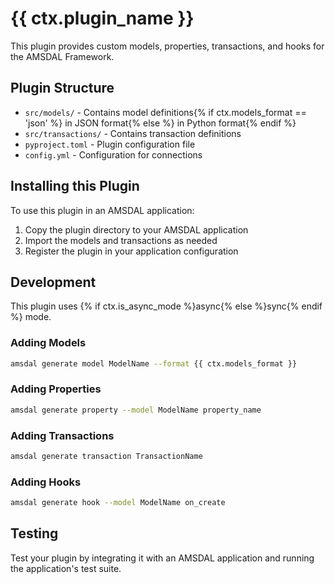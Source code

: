 # {{ ctx.plugin_name }}

This plugin provides custom models, properties, transactions, and hooks for the AMSDAL Framework.

## Plugin Structure

- `src/models/` - Contains model definitions{% if ctx.models_format == 'json' %} in JSON format{% else %} in Python format{% endif %}
- `src/transactions/` - Contains transaction definitions
- `pyproject.toml` - Plugin configuration file
- `config.yml` - Configuration for connections

## Installing this Plugin

To use this plugin in an AMSDAL application:

1. Copy the plugin directory to your AMSDAL application
2. Import the models and transactions as needed
3. Register the plugin in your application configuration

## Development

This plugin uses {% if ctx.is_async_mode %}async{% else %}sync{% endif %} mode.

### Adding Models

```bash
amsdal generate model ModelName --format {{ ctx.models_format }}
```

### Adding Properties

```bash
amsdal generate property --model ModelName property_name
```

### Adding Transactions

```bash
amsdal generate transaction TransactionName
```

### Adding Hooks

```bash
amsdal generate hook --model ModelName on_create
```

## Testing

Test your plugin by integrating it with an AMSDAL application and running the application's test suite.
